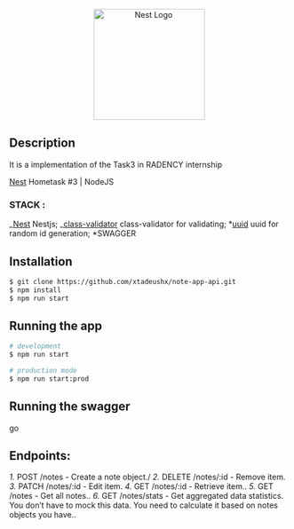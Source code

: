 <p align="center">
  <a href="http://nestjs.com/" target="blank"><img src="https://nestjs.com/img/logo-small.svg" width="200" alt="Nest Logo" /></a>
</p>

## Description

It is a implementation of the Task3 in RADENCY internship

[Nest](https://https://docs.google.com/document/d/1wQbWm08yyh2gRltkHlcDNOaBPyfkqHH7JvozwINtjUI/edit) Hometask #3 | NodeJS

### STACK :

_[Nest](https://github.com/nestjs/nest) Nestjs;
_[class-validator](https://www.npmjs.com/package/class-validator) class-validator for validating;
*[uuid](https://www.npmjs.com/package/uuid) uuid for random id generation;
*SWAGGER

## Installation

```bash
$ git clone https://github.com/xtadeushx/note-app-api.git
$ npm install
$ npm run start
```

## Running the app

```bash
# development
$ npm run start

# production mode
$ npm run start:prod
```

## Running the swagger

go [](http://localhost:3000/api)

## Endpoints:

_1._ POST /notes - Create a note object./
_2._ DELETE /notes/:id - Remove item.
_3._ PATCH /notes/:id - Edit item.
_4._ GET /notes/:id - Retrieve item..
_5._ GET /notes - Get all notes..
_6._ GET /notes/stats - Get aggregated data statistics. You don’t have to mock this data. You need to calculate it based on notes objects you have..
